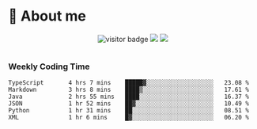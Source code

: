 <!-- ![](https://youpai.roccoshi.top/img/20200804214216.png) -->

# 🧐 About me
 
<p align="center">
<img src="https://visitor-badge.laobi.icu/badge?page_id=Lincest.Lincest&title=hits" alt="visitor badge"/>
<a href="mailto:imroccoshi@gmail.com"><img src="https://img.shields.io/badge/gmail-imroccoshi%40gmail.com-red"></a>
<a href="https://blog.roccoshi.top"><img src="https://img.shields.io/badge/blog-roccoshi-green"></a>
</p>

<div align="center">
  <img src="https://github-readme-stats.vercel.app/api?username=Lincest&show_icons=true&count_private=true&show_owner=true" alt="">
   <!-- <img src="https://github-readme-stats.vercel.app/api/wakatime?username=Moreality&v=2" alt=""/> -->
</div>

### Weekly Coding Time

<!--START_SECTION:waka-->

```text
TypeScript       4 hrs 7 mins    █████▓░░░░░░░░░░░░░░░░░░░   23.08 %
Markdown         3 hrs 8 mins    ████▒░░░░░░░░░░░░░░░░░░░░   17.61 %
Java             2 hrs 55 mins   ████░░░░░░░░░░░░░░░░░░░░░   16.37 %
JSON             1 hr 52 mins    ██▓░░░░░░░░░░░░░░░░░░░░░░   10.49 %
Python           1 hr 31 mins    ██░░░░░░░░░░░░░░░░░░░░░░░   08.51 %
XML              1 hr 6 mins     █▓░░░░░░░░░░░░░░░░░░░░░░░   06.20 %
```

<!--END_SECTION:waka-->


